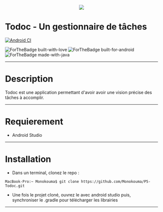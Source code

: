 <p align=center> 
  <img src="https://user.oc-static.com/upload/2019/04/04/15543724442027_icon-above-font%20copie%202.png">
</p>

# Todoc - Un gestionnaire de tâches

[![Android CI](https://github.com/Monokouma/P5-Todoc/actions/workflows/android.yml/badge.svg)](https://github.com/Monokouma/P5-Todoc/actions/workflows/android.yml)

![ForTheBadge built-with-love](http://ForTheBadge.com/images/badges/built-with-love.svg) ![ForTheBadge built-for-android](https://forthebadge.com/images/badges/built-for-android.svg) ![ForTheBadge made-with-java](https://forthebadge.com/images/badges/made-with-java.svg)
***

# Description

Todoc est une application permettant d'avoir avoir une vision précise des tâches à
accomplir.
***

# Requierement

- Android Studio
***

# Installation

- Dans un terminal, clonez le repo : 
```console
MacBook-Pro:~ Monokouma$ git clone https://github.com/Monokouma/P5-Todoc.git
```
- Une fois le projet cloné, ouvrez le avec android studio puis, synchroniser le .gradle pour télécharger les librairies
***
